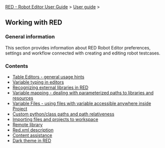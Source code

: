 <html>
<head>
<link href="PLUGINS_ROOT/org.robotframework.ide.eclipse.main.plugin.doc.user/help/style.css" rel="stylesheet" type="text/css"/>
</head>
<body>
<a href="index.html">RED - Robot Editor User Guide</a> &gt; <a href="user_guide/user_guide.html">User guide</a> &gt; 
<h2>Working with RED</h2>
<h3>General information</h3>
<p>This section provides information about RED Robot Editor preferences, settings and workflow connected with creating and editing robot testcases. 
</p>
<h3>Contents</h3>
<ul>
<li><a href="user_guide/working_with_RED/table_general.html">Table Editors - general usage hints</a>
</li>
<li><a href="user_guide/working_with_RED/variable_typing.html">Variable typing in editors</a>
</li>
<li><a href="user_guide/working_with_RED/libs.html">Recognizing external libraries in RED</a>
</li>
<li><a href="user_guide/working_with_RED/variable_mapping.html">Variable mapping - dealing with parameterized paths to libraries and resources</a>
</li>
<li><a href="user_guide/working_with_RED/variable_files.html">Variable Files - using files with variable accessible anywhere inside Project</a>
</li>
<li><a href="user_guide/working_with_RED/custom_paths_relatve.html">Custom python/class paths and path relativeness</a>
</li>
<li><a href="user_guide/working_with_RED/importing.html">Importing files and projects to workspace</a>
</li>
<li><a href="user_guide/working_with_RED/remote_library.html">Remote library</a>
</li>
<li><a href="user_guide/working_with_RED/red_xml.html">Red.xml description</a>
</li>
<li><a href="user_guide/working_with_RED/content_assist.html">Content assistance</a>
</li>
<li><a href="user_guide/working_with_RED/dark_theme.html">Dark theme in RED</a>
</li>
</ul>
</body>
</html>